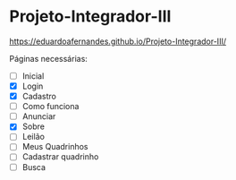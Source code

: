 # Projeto-Integrador-III
https://eduardoafernandes.github.io/Projeto-Integrador-III/

Páginas necessárias: 

- [ ] Inicial
- [x] Login
- [x] Cadastro
- [ ] Como funciona
- [ ] Anunciar
- [x] Sobre
- [ ] Leilão
- [ ] Meus Quadrinhos
- [ ] Cadastrar quadrinho
- [ ] Busca
